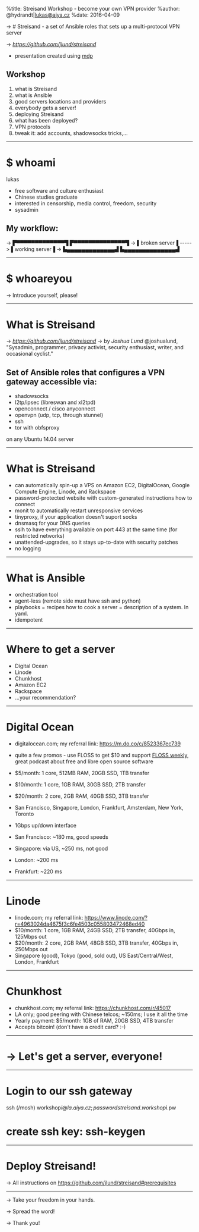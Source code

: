 %title: Streisand Workshop - become your own VPN provider
%author: @hydrandt|lukas@aiya.cz
%date: 2016-04-09

-> # Streisand - a set of Ansible roles that sets up a multi-protocol VPN server

-> *https://github.com/jlund/streisand*

* presentation created using [mdp](https://github.com/visit1985/mdp)


## Workshop 
1. what is Streisand
2. what is Ansible
3. good servers locations and providers
5. everybody gets a server!
6. deploying Streisand
7. what has been deployed?
8. VPN protocols
9. tweak it: add accounts, shadowsocks tricks,...

---

# $ whoami
lukas

* free software and culture enthusiast
* Chinese studies graduate
* interested in censorship, media control, freedom, security
* sysadmin


## My workflow:

-> ▛▀▀▀▀▀▀▀▀▀▀▀▀▀▜          ▛▀▀▀▀▀▀▀▀▀▀▀▀▀▀▜
-> ▌broken server▐  ----->  ▌working server▐
-> ▙▄▄▄▄▄▄▄▄▄▄▄▄▄▟          ▙▄▄▄▄▄▄▄▄▄▄▄▄▄▄▟


---

# $ whoareyou

-> Introduce yourself, please!

---

# What is Streisand

-> *https://github.com/jlund/streisand*
-> by *Joshua Lund* @joshualund, "Sysadmin, programmer, privacy activist, security enthusiast, writer, and occasional cyclist."

## Set of Ansible roles that configures a VPN gateway accessible via:

* shadowsocks
* l2tp/ipsec (libreswan and xl2tpd)
* openconnect / cisco anyconnect
* openvpn (udp, tcp, through stunnel)
* ssh
* tor with obfsproxy

on any Ubuntu 14.04 server

---

# What is Streisand

* can automatically spin-up a VPS on Amazon EC2, DigitalOcean, Google Compute Engine, Linode, and Rackspace
* password-protected website with custom-generated instructions how to connect
* monit to automatically restart unresponsive services
* tinyproxy, if your application doesn't suport socks
* dnsmasq for your DNS queries
* sslh to have everything available on port 443 at the same time (for restricted networks)
* unattended-upgrades, so it stays up-to-date with security patches
* no logging

---

# What is Ansible

* orchestration tool
* agent-less (remote side must have ssh and python)
* playbooks = recipes how to cook a server = description of a system. In yaml.
* idempotent

---

# Where to get a server

* Digital Ocean
* Linode
* Chunkhost
* Amazon EC2
* Rackspace
* ...your recommendation?

---

# Digital Ocean

* digitalocean.com; my referral link: https://m.do.co/c/8523367ec739
* quite a few promos - use FLOSS to get $10 and support [FLOSS weekly](https://twit.tv/shows/floss-weekly), great podcast about free and libre open source software

*  $5/month: 1 core, 512MB RAM, 20GB SSD, 1TB transfer
* $10/month: 1 core,   1GB RAM, 30GB SSD, 2TB transfer
* $20/month: 2 core,   2GB RAM, 40GB SSD, 3TB transfer
* San Francisco, Singapore, London, Frankfurt, Amsterdam, New York, Toronto
* 1Gbps up/down interface 

* San Francisco: ~180 ms, good speeds
* Singapore: via US, ~250 ms, not good
* London: ~200 ms
* Frankfurt: ~220 ms

---

# Linode

* linode.com; my referral link: https://www.linode.com/?r=4963024da4675f3c6fe4503c055803472468ed40
* $10/month: 1 core, 1GB RAM, 24GB SSD, 2TB transfer, 40Gbps in, 125Mbps out
* $20/month: 2 core, 2GB RAM, 48GB SSD, 3TB transfer, 40Gbps in, 250Mbps out
* Singapore (good), Tokyo (good, sold out), US East/Central/West, London, Frankfurt

---

# Chunkhost

* chunkhost.com; my referral link: https://chunkhost.com/r/45017
* LA only; good peering with Chinese telcos; ~150ms; I use it all the time
* Yearly payment: $5/month: 1GB of RAM, 20GB SSD, 4TB transfer
* Accepts bitcoin! (don't have a credit card? :-)

---

# -> Let's get a server, everyone!

---

# Login to our ssh gateway

ssh (/mosh) workshop$i@la.aiya.cz; password streisand.workshop$i.pw

# create ssh key: ssh-keygen


---

# Deploy Streisand!

-> All instructions on https://github.com/jlund/streisand#prerequisites

---

-> Take your freedom in your hands.

-> Spread the word!

-> Thank you!

